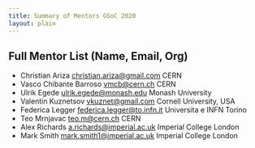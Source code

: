 ```yaml
---
title: Summary of Mentors GSoC 2020
layout: plain
---
```


## Full Mentor List (Name, Email, Org)

* Christian Ariza [christian.ariza@gmail.com](mailto:christian.ariza@gmail.com) CERN
* Vasco Chibante Barroso [vmcb@cern.ch](mailto:vmcb@cern.ch) CERN
* Ulrik Egede [ulrik.egede@monash.edu](mailto:ulrik.egede@monash.edu) Monash University
* Valentin Kuznetsov [vkuznet@gmail.com](mailto:vkuznet@gmail.com) Cornell University, USA
* Federica Legger [federica.legger@to.infn.it](mailto:federica.legger@to.infn.it) Universita e INFN Torino
* Teo Mrnjavac [teo.m@cern.ch](mailto:teo.m@cern.ch) CERN
* Alex Richards [a.richards@imperial.ac.uk](mailto:a.richards@imperial.ac.uk) Imperial College London
* Mark Smith [mark.smith1@imperial.ac.uk](mailto:mark.smith1@imperial.ac.uk) Imperial College London

